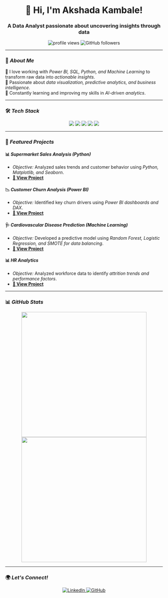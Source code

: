 <h1 align="center">👋 Hi, I'm Akshada Kambale!</h1>
<h3 align="center">A Data Analyst passionate about uncovering insights through data</h3>

<p align="center">
  <img src="https://komarev.com/ghpvc/?username=Akshadakambale&label=Profile%20Views&color=0e75b6&style=flat" alt="profile views" />
  <img src="https://img.shields.io/github/followers/Akshadakambale?label=Followers&style=social" alt="GitHub followers" />
</p>

---

### 🚀 *About Me*  
🔹 I love working with *Power BI, SQL, Python, and Machine Learning* to transform raw data into *actionable insights*.  
🔹 Passionate about *data visualization, predictive analytics, and business intelligence*.  
🔹 Constantly learning and improving my skills in *AI-driven analytics*.  

---

### 🛠 *Tech Stack*
<p align="center">
  <img src="https://img.shields.io/badge/Python-3776AB?style=for-the-badge&logo=python&logoColor=white" />
  <img src="https://img.shields.io/badge/Power%20BI-F2C811?style=for-the-badge&logo=powerbi&logoColor=black" />
  <img src="https://img.shields.io/badge/SQL-4479A1?style=for-the-badge&logo=mysql&logoColor=white" />
  <img src="https://img.shields.io/badge/Tableau-E97627?style=for-the-badge&logo=tableau&logoColor=white" />
  <img src="https://img.shields.io/badge/Excel-217346?style=for-the-badge&logo=microsoft-excel&logoColor=white" />
</p>

---

### 📌 *Featured Projects*  

#### 📊 *Supermarket Sales Analysis (Python)*
- *Objective:* Analyzed sales trends and customer behavior using *Python, Matplotlib, and Seaborn*.  
- **[🔗 View Project](https://github.com/Akshadakambale/Supermarket-Sales-Analysis)**  

#### 📉 *Customer Churn Analysis (Power BI)*
- *Objective:* Identified key churn drivers using *Power BI dashboards and DAX*.  
- **[🔗 View Project](https://github.com/Akshadakambale/Customer-Churn-Analysis)**  

#### 🩺 *Cardiovascular Disease Prediction (Machine Learning)*
- *Objective:* Developed a predictive model using *Random Forest, Logistic Regression, and SMOTE for data balancing*.  
- **[🔗 View Project](https://github.com/Akshadakambale/Cardiovascular-Disease-Prediction)**  

#### 📊 *HR Analytics*
- *Objective:* Analyzed workforce data to identify *attrition trends and performance factors*.  
- **[🔗 View Project](https://github.com/Akshadakambale/HR-Analytics)**  

---

### 📊 *GitHub Stats*
<p align="center">
  <img src="https://github-readme-stats.vercel.app/api?username=Akshadakambale&show_icons=true&theme=dark&count_private=true" width="400px" />
  <img src="https://github-readme-streak-stats.herokuapp.com/?user=Akshadakambale&theme=dark" width="400px" />
</p>

---

### 🌍 *Let's Connect!*
<p align="center">
  <a href="https://www.linkedin.com/in/your-profile/" target="_blank">
    <img src="https://img.shields.io/badge/LinkedIn-Connect-blue?style=for-the-badge&logo=linkedin" alt="LinkedIn" />
  </a>
  <a href="https://github.com/Akshadakambale" target="_blank">
    <img src="https://img.shields.io/badge/GitHub-Follow-black?style=for-the-badge&logo=github" alt="GitHub" />
  </a>
</p>
<!--
**Akshadakambale/Akshadakambale** is a ✨ _special_ ✨ repository because its `README.md` (this file) appears on your GitHub profile.

Here are some ideas to get you started:

- 🔭 I’m currently working on ...
- 🌱 I’m currently learning ...
- 👯 I’m looking to collaborate on ...
- 🤔 I’m looking for help with ...
- 💬 Ask me about ...
- 📫 How to reach me: ...
- 😄 Pronouns: ...
- ⚡ Fun fact: ...
-->

